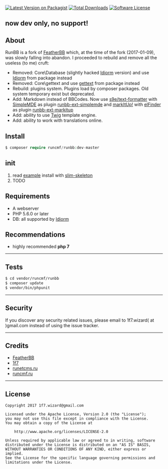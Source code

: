 [![Latest Version on Packagist][ico-version]][link-packagist]
[![Total Downloads][ico-downloads]][link-downloads]
[![Software License][ico-license]][link-license]  

## now dev only, no support!

## About

RunBB is a fork of [FeatherBB](https://github.com/featherbb/featherbb) which, at the time of the fork (2017-01-09), 
was slowly falling into abandon. I proceeded to rebuild and remove all the useless (to me) cruft:
* Removed: Core\Database (slightly hacked [Idiorm](https://github.com/j4mie/idiorm) version) and use [Idiorm](https://github.com/j4mie/idiorm) from package instead  
* Removed: Core\gettext and use [gettext](https://github.com/oscarotero/Gettext) from package instead  
* Rebuild: plugins system. Plugins load by composer packages. Old system temporary exist but deprecated.
* Add: Markdown instead of BBCodes. Now use [s9e/text-formatter](https://github.com/s9e/TextFormatter) with [SimpleMDE](https://github.com/NextStepWebs/simplemde-markdown-editor) as plugin [runbb-ext-simplemde](https://github.com/runcmf/runbb-ext-simplemde) and [markItUp!](http://markitup.jaysalvat.com/home/) with [elFinder](https://github.com/Studio-42/elFinder) as plugin [runbb-ext-markitup](https://github.com/runcmf/runbb-ext-markitup) 
* Add: ability to use [Twig](https://github.com/twigphp/Twig) template engine.
* Add: ability to work with translations online.



## Install
```php
$ composer require runcmf/runbb:dev-master
```

## init
1. read [example](docs/howto/install_with_slim_skeleton.md) install with [slim-skeleton](https://github.com/slimphp/Slim-Skeleton)  
2. TODO


## Requirements

* A webserver
* PHP 5.6.0 or later
* DB: all supported by [Idiorm](https://github.com/j4mie/idiorm)

## Recommendations

* highly recommended **php 7**


---
## Tests
```bash
$ cd vendor/runcmf/runbb
$ composer update
$ vendor/bin/phpunit
```
---  
## Security  

If you discover any security related issues, please email to 1f7.wizard( at )gmail.com instead of using the issue tracker.  

---
## Credits

* [FeatherBB](https://github.com/featherbb/featherbb)
* [1f7](https://github.com/1f7)
* [runetcms.ru](http://runetcms.ru)
* [runcmf.ru](http://runcmf.ru)  

---
## License
 
```
Copyright 2017 1f7.wizard@gmail.com

Licensed under the Apache License, Version 2.0 (the "License");
you may not use this file except in compliance with the License.
You may obtain a copy of the License at

    http://www.apache.org/licenses/LICENSE-2.0

Unless required by applicable law or agreed to in writing, software
distributed under the License is distributed on an "AS IS" BASIS,
WITHOUT WARRANTIES OR CONDITIONS OF ANY KIND, either express or implied.
See the License for the specific language governing permissions and
limitations under the License.
```

[ico-version]: https://img.shields.io/packagist/v/runcmf/runbb.svg?style=flat-square
[ico-license]: https://img.shields.io/badge/license-Apache%202-green.svg?style=flat-square
[ico-downloads]: https://img.shields.io/packagist/dt/runcmf/runbb.svg?style=flat-square

[link-packagist]: https://packagist.org/packages/runcmf/runbb
[link-license]: http://www.apache.org/licenses/LICENSE-2.0
[link-downloads]: https://github.com/runcmf/runbb
